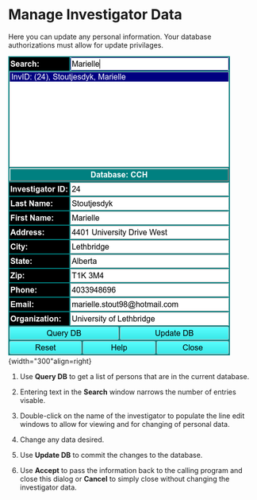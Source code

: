 # Manage Investigator Data

Here you can update any personal information. Your database authorizations must allow for update privilages.

![](/img/nav-us/database-invest.png){width="300"align=right}

1. Use $\textbf{Query DB}$ to get a list of persons that are in the current database.

2. Entering text in the $\textbf{Search}$ window narrows the number of entries visable.

3. Double-click on the name of the investigator to populate the line edit windows to allow for viewing and for changing of personal data.

4. Change any data desired.

5. Use $\textbf{Update DB}$ to commit the changes to the database.

6. Use $\textbf{Accept}$ to pass the information back to the calling program and close this dialog or $\textbf{Cancel}$ to simply close without changing the investigator data.